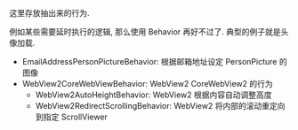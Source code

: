﻿这里存放抽出来的行为.

例如某些需要延时执行的逻辑, 那么使用 Behavior 再好不过了. 典型的例子就是头像加载.



- EmailAddressPersonPictureBehavior: 根据邮箱地址设定 PersonPicture 的图像
- WebView2CoreWebViewBehavior: WebView2 CoreWebView2 的行为
   - WebView2AutoHeightBehavior: WebView2 根据内容自动调整高度
   - WebView2RedirectScrollingBehavior: WebView2 将内部的滚动重定向到指定 ScrollViewer